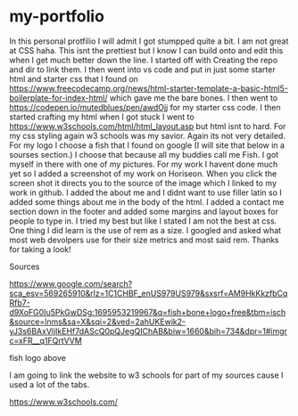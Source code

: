# my-portfolio

In this personal protfilio I will admit I got stumpped quite a bit. I am not great at CSS haha. 
This isnt the prettiest but I know I can build onto and edit this when I get much better down the line. 
I started off with Creating the repo and dir to link them. 
I then went into vs code and put in just some starter html and starter css that I found on https://www.freecodecamp.org/news/html-starter-template-a-basic-html5-boilerplate-for-index-html/ which gave me the bare bones. I then went to https://codepen.io/mutedblues/pen/awdOjj for my starter css code. 
I then started crafting my html when I got stuck I went to https://www.w3schools.com/html/html_layout.asp but html isnt to hard. 
For my css styling again w3 schools was my savior. Again its not very detailed. 
For my logo I choose a fish that I found on google (I will site that below in a sourses section.) I choose that because all my buddies call me Fish. 
I got myself in there with one of my pictures. 
For my work I havent done much yet so I added a screenshot of my work on Horiseon. When you click the screen shot it directs you to the source of the image which I linked to my work in github. 
I added the about me and I didnt want to use filler latin so I added some things about me in the body of the html. 
I added a contact me section down in the footer and added some margins and layout boxes for people to type in. 
I tried my best but like I stated I am not the best at css. 
One thing I did learn is the use of rem as a size. I googled and asked what most web devolpers use for their size metrics and most said rem. 
Thanks for taking a look!


Sources

https://www.google.com/search?sca_esv=569265910&rlz=1C1CHBF_enUS979US979&sxsrf=AM9HkKkzfbCqRfb7-d9XoFG0Iu5PkGwDSg:1695953219967&q=fish+bone+logo+free&tbm=isch&source=lnms&sa=X&sqi=2&ved=2ahUKEwik2-yJ3s6BAxVljIkEHf7dAScQ0pQJegQIChAB&biw=1660&bih=734&dpr=1#imgrc=xFR__q1FQrtVVM

fish logo above

I am going to link the website to w3 schools for part of my sources cause I used a lot of the tabs. 

https://www.w3schools.com/

